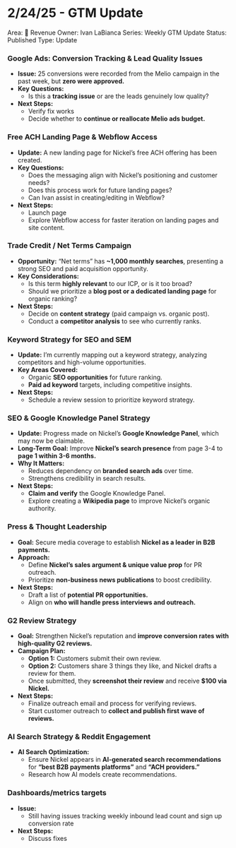 # 2/24/25 - GTM Update

Area: 🤑 Revenue
Owner: Ivan LaBianca
Series: Weekly GTM Update
Status: Published
Type: Update

### **Google Ads: Conversion Tracking & Lead Quality Issues**

- **Issue:** 25 conversions were recorded from the Melio campaign in the past week, but **zero were approved.**
- **Key Questions:**
    - Is this a **tracking issue** or are the leads genuinely low quality?
- **Next Steps:**
    - Verify fix works
    - Decide whether to **continue or reallocate Melio ads budget.**

### **Free ACH Landing Page & Webflow Access**

- **Update:** A new landing page for Nickel’s free ACH offering has been created.
- **Key Questions:**
    - Does the messaging align with Nickel’s positioning and customer needs?
    - Does this process work for future landing pages?
    - Can Ivan assist in creating/editing in Webflow?
- **Next Steps:**
    - Launch page
    - Explore Webflow access for faster iteration on landing pages and site content.

### **Trade Credit / Net Terms Campaign**

- **Opportunity:** “Net terms” has **~1,000 monthly searches**, presenting a strong SEO and paid acquisition opportunity.
- **Key Considerations:**
    - Is this term **highly relevant** to our ICP, or is it too broad?
    - Should we prioritize a **blog post or a dedicated landing page** for organic ranking?
- **Next Steps:**
    - Decide on **content strategy** (paid campaign vs. organic post).
    - Conduct a **competitor analysis** to see who currently ranks.

### **Keyword Strategy for SEO and SEM**

- **Update:** I’m currently mapping out a keyword strategy, analyzing competitors and high-volume opportunities.
- **Key Areas Covered:**
    - Organic **SEO opportunities** for future ranking.
    - **Paid ad keyword** targets, including competitive insights.
- **Next Steps:**
    - Schedule a review session to prioritize keyword strategy.

### **SEO & Google Knowledge Panel Strategy**

- **Update:** Progress made on Nickel’s **Google Knowledge Panel**, which may now be claimable.
- **Long-Term Goal:** Improve **Nickel’s search presence** from page 3-4 to **page 1 within 3-6 months.**
- **Why It Matters:**
    - Reduces dependency on **branded search ads** over time.
    - Strengthens credibility in search results.
- **Next Steps:**
    - **Claim and verify** the Google Knowledge Panel.
    - Explore creating a **Wikipedia page** to improve Nickel’s organic authority.

### **Press & Thought Leadership**

- **Goal:** Secure media coverage to establish **Nickel as a leader in B2B payments.**
- **Approach:**
    - Define **Nickel’s sales argument & unique value prop** for PR outreach.
    - Prioritize **non-business news publications** to boost credibility.
- **Next Steps:**
    - Draft a list of **potential PR opportunities.**
    - Align on **who will handle press interviews and outreach.**

### **G2 Review Strategy**

- **Goal:** Strengthen Nickel’s reputation and **improve conversion rates with high-quality G2 reviews.**
- **Campaign Plan:**
    - **Option 1:** Customers submit their own review.
    - **Option 2:** Customers share 3 things they like, and Nickel drafts a review for them.
    - Once submitted, they **screenshot their review** and receive **$100 via Nickel.**
- **Next Steps:**
    - Finalize outreach email and process for verifying reviews.
    - Start customer outreach to **collect and publish first wave of reviews.**

### **AI Search Strategy & Reddit Engagement**

- **AI Search Optimization:**
    - Ensure Nickel appears in **AI-generated search recommendations** for **“best B2B payments platforms”** and **“ACH providers.”**
    - Research how AI models create recommendations.

### Dashboards/metrics targets

- **Issue:**
    - Still having issues tracking weekly inbound lead count and sign up conversion rate
- **Next Steps:**
    - Discuss fixes